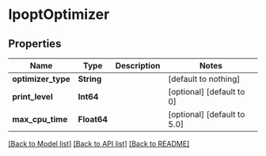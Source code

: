 # IpoptOptimizer


## Properties
Name | Type | Description | Notes
------------ | ------------- | ------------- | -------------
**optimizer_type** | **String** |  | [default to nothing]
**print_level** | **Int64** |  | [optional] [default to 0]
**max_cpu_time** | **Float64** |  | [optional] [default to 5.0]


[[Back to Model list]](../README.md#models) [[Back to API list]](../README.md#api-endpoints) [[Back to README]](../README.md)



